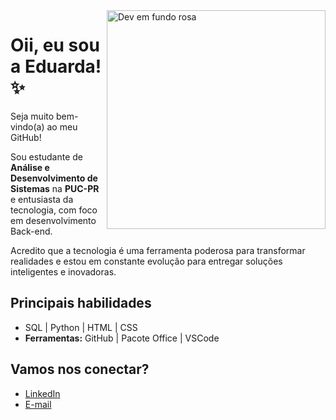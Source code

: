 <img src="https://img.freepik.com/premium-photo/software-developer-concept-coding-language-development-pink-background-minimal-cartoon-sytle-3d-render-illustration_25034135.jpg" alt="Dev em fundo rosa" width="350px" align="right" />

# Oii, eu sou a Eduarda! ✨️

Seja muito bem-vindo(a) ao meu GitHub!

Sou estudante de **Análise e Desenvolvimento de Sistemas** na **PUC-PR** e entusiasta da tecnologia, com foco em desenvolvimento Back-end.

Acredito que a tecnologia é uma ferramenta poderosa para transformar realidades e estou em constante evolução para entregar soluções inteligentes e inovadoras.

## Principais habilidades
- SQL | Python | HTML | CSS
- **Ferramentas:** GitHub | Pacote Office | VSCode

## Vamos nos conectar?
- [LinkedIn](https://www.linkedin.com/in/eduarda-dos-santos-vicini/)
- [E-mail](eduardavicinii@gmail.com)

